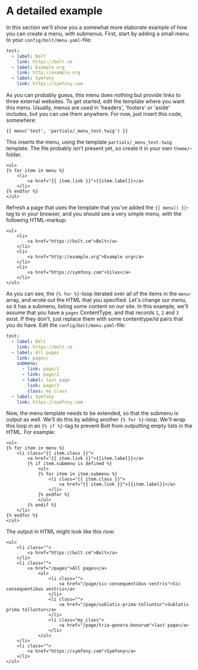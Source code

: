 A detailed example
==================

In this section we'll show you a somewhat more elaborate example of how you can
create a menu, with submenus. First, start by adding a small menu to your
`config/bolt/menu.yaml`-file:

```yaml
test:
  - label: Bolt
    link: https://bolt.cm
  - label: Example org
    link: http://example.org
  - label: Symfony
    link: https://symfony.com
```

As you can probably guess, this menu does nothing but provide links to three
external websites. To get started, edit the template where you want this menu.
Usually, menus are used in 'headers', 'footers' or 'aside' includes, but you
can use them anywhere. For now, just insert this code, somewhere:

```twig
{{ menu('test', 'partials/_menu_test.twig') }}
```

This inserts the menu, using the template `partials/_menu_test.twig` template. The file
probably isn't present yet, so create it in your own `theme/`-folder.

```twig
<ul>
{% for item in menu %}
    <li>
        <a href="{{ item.link }}">{{item.label}}</a>
    </li>
{% endfor %}
</ul>
```

Refresh a page that uses the template that you've added the `{{ menu() }}`-tag
to in your browser, and you should see a very simple menu, with the following
HTML-markup:

```twig
<ul>
    <li>
        <a href="https://bolt.cm">Bolt</a>
    </li>
    <li>
        <a href="http://example.org">Example org</a>
    </li>
    <li>
        <a href="https://symfony.com">Silex</a>
    </li>
</ul>
```

As you can see, the `{% for %}`-loop iterated over all of the items in the
`menu`-array, and wrote out the HTML that you specified. Let's change our menu,
so it has a submenu, listing some content on our site. In this example, we'll
assume that you have a `pages` ContentType, and that records `1`, `2` and `3`
exist. If they don't, just replace them with some contenttype/id pairs that you
do have. Edit the `config/bolt/menu.yaml`-file:

```yaml
test:
  - label: Bolt
    link: https://bolt.cm
  - label: All pages
    link: pages/
    submenu:
      - link: page/1
      - link: page/2
      - label: last page
        link: page/3
        class: my_class
  - label: Symfony
    link: https://symfony.com
```

Now, the menu template needs to be extended, so that the submenu is output as
well. We'll do this by adding another `{% for %}`-loop. We'll wrap this loop in
an `{% if %}`-tag to prevent Bolt from outputting empty lists in the HTML. For
example:

```twig
<ul>
{% for item in menu %}
    <li class="{{ item.class }}">
        <a href="{{ item.link }}">{{item.label}}</a>
        {% if item.submenu is defined %}
            <ul>
            {% for item in item.submenu %}
                <li class="{{ item.class }}">
                    <a href="{{ item.link }}">{{item.label}}</a>
                </li>
            {% endfor %}
            </ul>
        {% endif %}
    </li>
{% endfor %}
</ul>
```

The output in HTML might look like this now:

```twig
<ul>
    <li class="">
        <a href="https://bolt.cm">Bolt</a>
    </li>
    <li class="">
        <a href="/pages">All pages</a>
            <ul>
                <li class="">
                    <a href="/page/sic-consequentibus-vestris">Sic consequentibus vestris</a>
                </li>
                <li class="">
                    <a href="/page/sublatis-prima-tolluntur">Sublatis prima tolluntur</a>
                </li>
                <li class="my_class">
                    <a href="/page/tria-genera-bonorum">last page</a>
                </li>
            </ul>
    </li>
    <li class="">
        <a href="https://symfony.com">Symfony</a>
    </li>
</ul>
```

